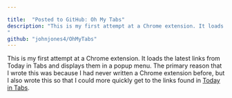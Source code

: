 ```yaml
---

title:  "Posted to GitHub: Oh My Tabs"
description: "This is my first attempt at a Chrome extension. It loads the latest links from Today in Tabs and displays them in a popup menu.
"
github: "johnjones4/OhMyTabs"
---
```


This is my first attempt at a Chrome extension. It loads the latest links from Today in Tabs and displays them in a popup menu. The primary reason that I wrote this was because I had never written a Chrome extension before, but I also wrote this so that I could more quickly get to the links found in [Today in Tabs](http://tinyletter.com/todayintabs).
